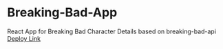 # Breaking-Bad-App
React App for Breaking Bad Character Details based on breaking-bad-api
<br />[Deploy Link](https://uj-08.github.io/Breaking-Bad-App)